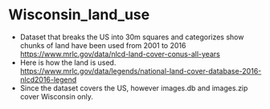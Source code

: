 # Wisconsin_land_use

- Dataset that breaks the US into 30m squares and categorizes show chunks of land have been used from 2001 to 2016 https://www.mrlc.gov/data/nlcd-land-cover-conus-all-years
- Here is how the land is used. https://www.mrlc.gov/data/legends/national-land-cover-database-2016-nlcd2016-legend
- Since the dataset covers the US, however images.db and images.zip cover Wisconsin only.

